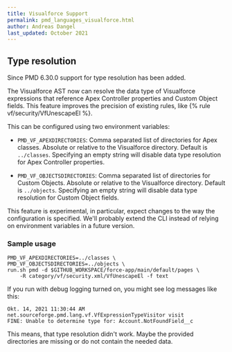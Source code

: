 ```yaml
---
title: Visualforce Support
permalink: pmd_languages_visualforce.html
author: Andreas Dangel
last_updated: October 2021
---
```


## Type resolution

Since PMD 6.30.0 support for type resolution has been added.

The Visualforce AST now can resolve the data type of Visualforce expressions that reference
Apex Controller properties and Custom Object fields. This feature improves the precision of existing rules,
like {% rule vf/security/VfUnescapeEl %}.

This can be configured using two environment variables:

*   `PMD_VF_APEXDIRECTORIES`: Comma separated list of directories for Apex classes. Absolute or relative
    to the Visualforce directory. Default is `../classes`. Specifying an empty string will disable data type
    resolution for Apex Controller properties.

*   `PMD_VF_OBJECTSDIRECTORIES`: Comma separated list of directories for Custom Objects. Absolute or relative
    to the Visualforce directory. Default is `../objects`. Specifying an empty string will disable data type
    resolution for Custom Object fields.

This feature is experimental, in particular, expect changes to the way the configuration is specified.
We'll probably extend the CLI instead of relying on environment variables in a future version.

### Sample usage

```
PMD_VF_APEXDIRECTORIES=../classes \
PMD_VF_OBJECTSDIRECTORIES=../objects \
run.sh pmd -d $GITHUB_WORKSPACE/force-app/main/default/pages \
    -R category/vf/security.xml/VfUnescapeEl -f text
```

If you run with debug logging turned on, you might see log messages like this:

```
Okt. 14, 2021 11:30:44 AM net.sourceforge.pmd.lang.vf.VfExpressionTypeVisitor visit
FINE: Unable to determine type for: Account.NotFoundField__c
```

This means, that type resolution didn't work. Maybe the provided directories are missing or do not contain
the needed data.
